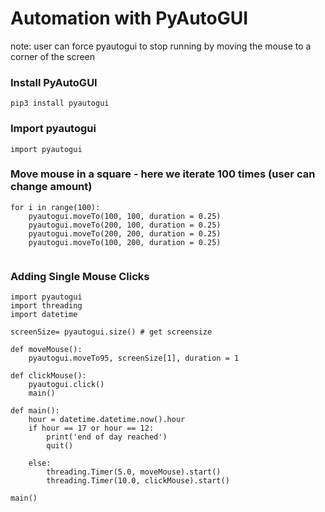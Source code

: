 <h1> Automation with PyAutoGUI </h1>

note: user can force pyautogui to stop running by moving the mouse to a corner of the screen

### Install PyAutoGUI
<code>pip3 install pyautogui </code> 

### Import pyautogui
<code>import pyautogui</code>

### Move mouse in a square - here we iterate 100 times (user can change amount)
```
for i in range(100): 
    pyautogui.moveTo(100, 100, duration = 0.25)
    pyautogui.moveTo(200, 100, duration = 0.25)
    pyautogui.moveTo(200, 200, duration = 0.25)
    pyautogui.moveTo(100, 200, duration = 0.25)
    
```

### Adding Single Mouse Clicks
```
import pyautogui
import threading
import datetime

screenSize= pyautogui.size() # get screensize

def moveMouse(): 
    pyautogui.moveTo95, screenSize[1], duration = 1
    
def clickMouse():
    pyautogui.click()
    main()
    
def main():
    hour = datetime.datetime.now().hour
    if hour == 17 or hour == 12:
        print('end of day reached')
        quit()
        
    else: 
        threading.Timer(5.0, moveMouse).start()
        threading.Timer(10.0, clickMouse).start()
        
main()
```

